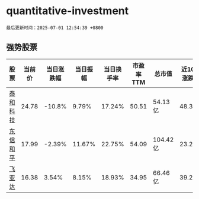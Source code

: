 # quantitative-investment

`最后更新时间：2025-07-01 12:54:39 +0800`

## 强势股票

|股票|当前价|当日涨跌幅|当日振幅|当日换手率|市盈率TTM|总市值|近10日涨跌幅|
|----|----|----|----|----|----|----|----|
|[泰和科技](https://xueqiu.com/S/SZ300801)|24.78|-10.8%|9.79%|17.24%|50.51|54.13亿|48.38%|
|[东信和平](https://xueqiu.com/S/SZ002017)|17.99|-2.39%|11.67%|22.75%|54.09|104.42亿|23.22%|
|[飞亚达](https://xueqiu.com/S/SZ000026)|16.38|3.54%|8.15%|18.93%|34.95|66.46亿|39.29%|
